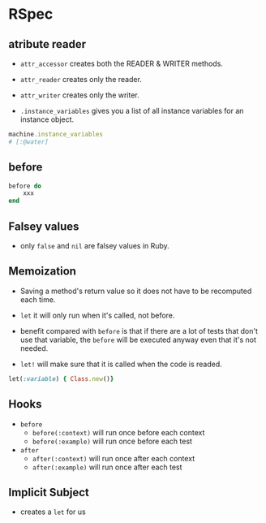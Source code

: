 # RSpec

## atribute reader

- `attr_accessor` creates both the READER & WRITER methods.
- `attr_reader` creates only the reader.
- `attr_writer` creates only the writer.

- `.instance_variables` gives you a list of all instance variables for an instance object.

```ruby
machine.instance_variables
# [:@water]
```

## before

```ruby
before do
    xxx
end
```

## Falsey values

- only `false` and `nil` are falsey values in Ruby.

## Memoization

- Saving a method's return value so it does not have to be recomputed each time.

- `let` it will only run when it's called, not before.
- benefit compared with `before` is that if there are a lot of tests that don't use that variable, the `before` will be executed anyway even that it's not needed.
- `let!` will make sure that it is called when the code is readed.

```ruby
let(:variable) { Class.new()}
```

## Hooks

- `before`
  - `before(:context)` will run once before each context
  - `before(:example)` will run once before each test
- `after`
  - `after(:context)` will run once after each context
  - `after(:example)` will run once after each test

## Implicit Subject

- creates a `let` for us
